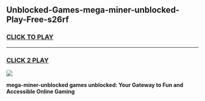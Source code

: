 
## Unblocked-Games-mega-miner-unblocked-Play-Free-s26rf
<h3>
<a href="https://premium76.site?title=mega-miner-unblocked&ref=21A">CLICK TO PLAY</a></h3>
<hr>

<h3>
<a href="https://premium76.site?title=mega-miner-unblocked&ref=21A">CLICK 2 PLAY</a>
  
</h3>

<a href="https://premium76.site?title=mega-miner-unblocked&ref=21A"><img src="https://clearcache.store/games.png"></a>


**mega-miner-unblocked games unblocked: Your Gateway to Fun and Accessible Online Gaming**
